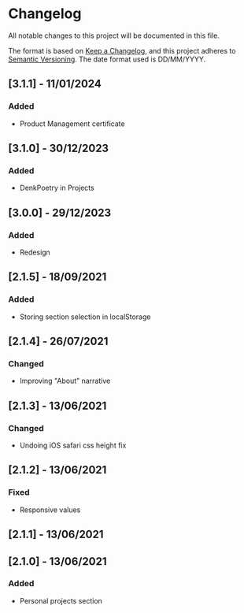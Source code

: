 # Changelog
All notable changes to this project will be documented in this file.

The format is based on [Keep a Changelog](https://keepachangelog.com/en/1.0.0/),
and this project adheres to [Semantic Versioning](https://semver.org/spec/v2.0.0.html). The date format used is DD/MM/YYYY.


## [3.1.1] - 11/01/2024
### Added
* Product Management certificate

## [3.1.0] - 30/12/2023
### Added
* DenkPoetry in Projects

## [3.0.0] - 29/12/2023
### Added
* Redesign

## [2.1.5] - 18/09/2021
### Added
* Storing section selection in localStorage

## [2.1.4] - 26/07/2021
### Changed
* Improving "About" narrative

## [2.1.3] - 13/06/2021
### Changed
* Undoing iOS safari css height fix

## [2.1.2] - 13/06/2021
### Fixed
* Responsive values

## [2.1.1] - 13/06/2021
## [2.1.0] - 13/06/2021
### Added
* Personal projects section
